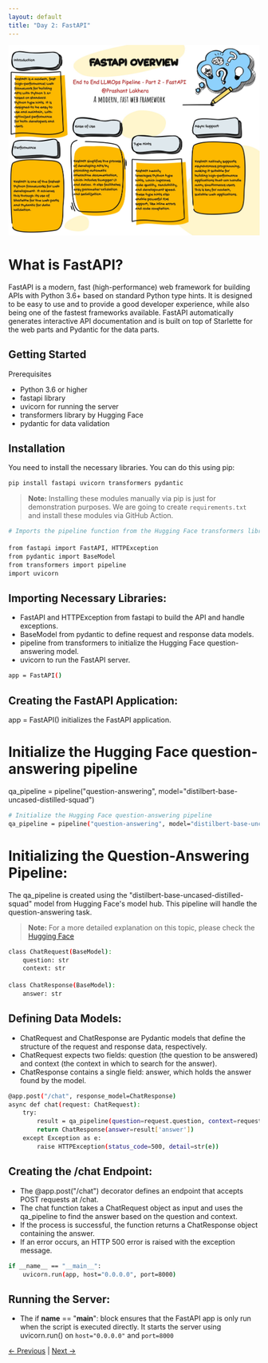 ```yaml
---
layout: default
title: "Day 2: FastAPI"
---
```


![FastAPI](img/FastAPI.jpg)

# What is FastAPI?

FastAPI is a modern, fast (high-performance) web framework for building APIs with Python 3.6+ based on standard Python type hints. It is designed to be easy to use and to provide a good developer experience, while also being one of the fastest frameworks available. FastAPI automatically generates interactive API documentation and is built on top of Starlette for the web parts and Pydantic for the data parts.

## Getting Started
Prerequisites
* Python 3.6 or higher
* fastapi library
* uvicorn for running the server
* transformers library by Hugging Face
* pydantic for data validation

## Installation
You need to install the necessary libraries. You can do this using pip:
```bash
pip install fastapi uvicorn transformers pydantic
```
> **Note:** Installing these modules manually via pip is just for demonstration purposes. We are going to create `requirements.txt` and install these modules via GitHub Action.


```bash
# Imports the pipeline function from the Hugging Face transformers library.

from fastapi import FastAPI, HTTPException
from pydantic import BaseModel
from transformers import pipeline
import uvicorn
```

## Importing Necessary Libraries:

* FastAPI and HTTPException from fastapi to build the API and handle exceptions.
* BaseModel from pydantic to define request and response data models.
* pipeline from transformers to initialize the Hugging Face question-answering model.
* uvicorn to run the FastAPI server.

```bash
app = FastAPI()
```

## Creating the FastAPI Application:
app = FastAPI() initializes the FastAPI application.


# Initialize the Hugging Face question-answering pipeline
qa_pipeline = pipeline("question-answering", model="distilbert-base-uncased-distilled-squad")

```bash
# Initialize the Hugging Face question-answering pipeline
qa_pipeline = pipeline("question-answering", model="distilbert-base-uncased-distilled-squad")
```


# Initializing the Question-Answering Pipeline:

The qa_pipeline is created using the "distilbert-base-uncased-distilled-squad" model from Hugging Face's model hub. This pipeline will handle the question-answering task.

> **Note:** For a more detailed explanation on this topic, please check the [Hugging Face](https://github.com/100daysofdevops/end-to-end-llmops-pipeline/blob/main/01-Hugging-Face.md)


```bash
class ChatRequest(BaseModel):
    question: str
    context: str

class ChatResponse(BaseModel):
    answer: str
```

## Defining Data Models:

* ChatRequest and ChatResponse are Pydantic models that define the structure of the request and response data, respectively.
* ChatRequest expects two fields: question (the question to be answered) and context (the context in which to search for the answer).
* ChatResponse contains a single field: answer, which holds the answer found by the model.


```bash
@app.post("/chat", response_model=ChatResponse)
async def chat(request: ChatRequest):
    try:
        result = qa_pipeline(question=request.question, context=request.context)
        return ChatResponse(answer=result['answer'])
    except Exception as e:
        raise HTTPException(status_code=500, detail=str(e))
```

## Creating the /chat Endpoint:

* The @app.post("/chat") decorator defines an endpoint that accepts POST requests at /chat.
* The chat function takes a ChatRequest object as input and uses the qa_pipeline to find the answer based on the question and context.
* If the process is successful, the function returns a ChatResponse object containing the answer.
* If an error occurs, an HTTP 500 error is raised with the exception message.
  

```bash
if __name__ == "__main__":
    uvicorn.run(app, host="0.0.0.0", port=8000)
```

## Running the Server:

* The if __name__ == "__main__": block ensures that the FastAPI app is only run when the script is executed directly. It starts the server using uvicorn.run() on `host="0.0.0.0"` and `port=8000`

[← Previous](01-Hugging-Face) | [Next →](03-Docker)
